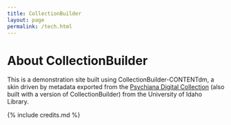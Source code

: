 ```yaml
---
title: CollectionBuilder
layout: page
permalink: /tech.html
---
```


# About CollectionBuilder

This is a demonstration site built using CollectionBuilder-CONTENTdm, a skin driven by metadata exported from the [Psychiana Digital Collection](https://www.lib.uidaho.edu/digital/psychiana/) (also built with a version of CollectionBuilder) from the University of Idaho Library.

{% include credits.md %}